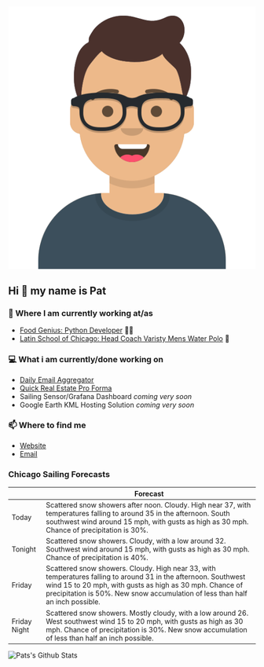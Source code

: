 [![Social banner for p-j-falconer](https://raw.githubusercontent.com/P-J-FALCONER/P-J-FALCONER/master/assets/avataaars.svg)](https://patfalconer.com/)
## Hi :wave: my name is Pat

### 💼 Where I am currently working at/as
- [Food Genius: Python Developer](https://getfoodgenius.com/) 🍔🐍
- [Latin School of Chicago: Head Coach Varisty Mens Water Polo](https://www.latinschool.org/) 🤽


### 💻 What i am currently/done working on
 - [Daily Email Aggregator](https://github.com/P-J-FALCONER/dott_daily_mail)
 - [Quick Real Estate Pro Forma](https://github.com/P-J-FALCONER/henry)
 - Sailing Sensor/Grafana Dashboard *coming very soon*
 - Google Earth KML Hosting Solution *coming very soon*

### 📫 Where to find me
 - [Website](https://patfalconer.com/)
 - [Email](mailto:patrick.j.falconer@gmail.com)


### Chicago Sailing Forecasts
|   | Forecast  |
|---|---|
| Today | Scattered snow showers after noon. Cloudy. High near 37, with temperatures falling to around 35 in the afternoon. South southwest wind around 15 mph, with gusts as high as 30 mph. Chance of precipitation is 30%. |
| Tonight | Scattered snow showers. Cloudy, with a low around 32. Southwest wind around 15 mph, with gusts as high as 30 mph. Chance of precipitation is 40%. |
| Friday | Scattered snow showers. Cloudy. High near 33, with temperatures falling to around 31 in the afternoon. Southwest wind 15 to 20 mph, with gusts as high as 30 mph. Chance of precipitation is 50%. New snow accumulation of less than half an inch possible. |
| Friday Night | Scattered snow showers. Mostly cloudy, with a low around 26. West southwest wind 15 to 20 mph, with gusts as high as 30 mph. Chance of precipitation is 30%. New snow accumulation of less than half an inch possible. |

![Pats's Github Stats](https://github-readme-stats.vercel.app/api?username=p-j-falconer&show_icons=true&theme=radical)
